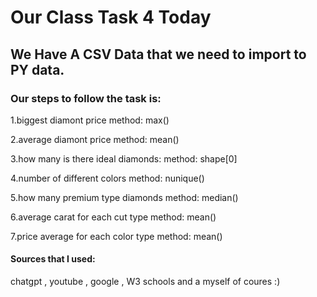 
# Our Class Task 4 Today
## We Have A CSV Data that we need to import to PY data.

### Our steps to follow the task is:
1.biggest diamont price
method: max()

2.average diamont price
method: mean()

3.how many is there ideal diamonds:
method: shape[0] 

4.number of different colors
method: nunique()

5.how many premium type diamonds
method: median()

6.average carat for each cut type
method: mean()

7.price average for each color type
method: mean()


#### Sources that I used:
chatgpt , youtube , google , W3 schools and a myself of coures :)
